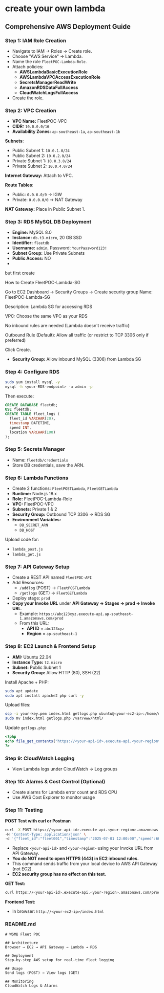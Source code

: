 # create your own lambda

## Comprehensive AWS Deployment Guide

### Step 1: IAM Role Creation

- Navigate to IAM → Roles → Create role.
- Choose "AWS Service" → Lambda.
- Name the role `FleetPOC-Lambda-Role`.
- Attach policies:
  - **AWSLambdaBasicExecutionRole**
  - **AWSLambdaVPCAccessExecutionRole**
  - **SecretsManagerReadWrite**
  - **AmazonRDSDataFullAccess**
  - **CloudWatchLogsFullAccess**
- Create the role.

### Step 2: VPC Creation

- **VPC Name:** FleetPOC-VPC
- **CIDR:** `10.0.0.0/16`
- **Availability Zones:** `ap-southeast-1a`, `ap-southeast-1b`

**Subnets:**

- Public Subnet 1: `10.0.1.0/24`
- Public Subnet 2: `10.0.2.0/24`
- Private Subnet 1: `10.0.3.0/24`
- Private Subnet 2: `10.0.4.0/24`

**Internet Gateway:** Attach to VPC.

**Route Tables:**

- Public: `0.0.0.0/0` → IGW
- Private: `0.0.0.0/0` → NAT Gateway

**NAT Gateway:** Place in Public Subnet 1.

### Step 3: RDS MySQL DB Deployment

- **Engine:** MySQL 8.0
- **Instance:** `db.t3.micro`, 20 GB SSD
- **Identifier:** `fleetdb`
- **Username:** `admin`, Password: `YourPassword123!`
- **Subnet Group:** Use Private Subnets
- **Public Access:** NO
- 
but first create

How to Create FleetPOC-Lambda-SG

Go to EC2 Dashboard → Security Groups → Create security group
Name: FleetPOC-Lambda-SG

Description: Lambda SG for accessing RDS

VPC: Choose the same VPC as your RDS

No inbound rules are needed (Lambda doesn't receive traffic)

Outbound Rule (Default): Allow all traffic (or restrict to TCP 3306 only if preferred)

Click Create.

- **Security Group:** Allow inbound MySQL (3306) from Lambda SG

### Step 4: Configure RDS

```bash
sudo yum install mysql -y
mysql -h <your-RDS-endpoint> -u admin -p
```

Then execute:

```sql
CREATE DATABASE fleetdb;
USE fleetdb;
CREATE TABLE fleet_logs (
  fleet_id VARCHAR(20),
  timestamp DATETIME,
  speed INT,
  location VARCHAR(100)
);
```

### Step 5: Secrets Manager

- Name: `fleetdb/credentials`
- Store DB credentials, save the ARN.

### Step 6: Lambda Functions

- Create 2 functions: `FleetPOSTLambda`, `FleetGETLambda`
- **Runtime:** Node.js 18.x
- **Role:** FleetPOC-Lambda-Role
- **VPC:** FleetPOC-VPC
- **Subnets:** Private 1 & 2
- **Security Group:** Outbound TCP 3306 → RDS SG
- **Environment Variables:**
  - `DB_SECRET_ARN`
  - `DB_HOST`

Upload code for:

- `lambda_post.js`
- `lambda_get.js`

### Step 7: API Gateway Setup

- Create a REST API named `FleetPOC-API`
- Add Resources:
  - `/addlog` (POST) → `FleetPOSTLambda`
  - `/getlogs` (GET) → `FleetGETLambda`
- Deploy stage: `prod`
- **Copy your Invoke URL** under **API Gateway → Stages → prod → Invoke URL**.
  - Example: `https://abc123xyz.execute-api.ap-southeast-1.amazonaws.com/prod`
  - From this URL:
    - **API ID** = `abc123xyz`
    - **Region** = `ap-southeast-1`

### Step 8: EC2 Launch & Frontend Setup

- **AMI:** Ubuntu 22.04
- **Instance Type:** `t2.micro`
- **Subnet:** Public Subnet 1
- **Security Group:** Allow HTTP (80), SSH (22)

Install Apache + PHP:

```bash
sudo apt update
sudo apt install apache2 php curl -y
```

Upload files:

```bash
scp -i your-key.pem index.html getlogs.php ubuntu@<your-ec2-ip>:/home/ubuntu
sudo mv index.html getlogs.php /var/www/html/
```

Update `getlogs.php`:

```php
<?php
echo file_get_contents("https://<your-api-id>.execute-api.<your-region>.amazonaws.com/prod/getlogs");
?>
```

### Step 9: CloudWatch Logging

- View Lambda logs under CloudWatch → Log groups

### Step 10: Alarms & Cost Control (Optional)

- Create alarms for Lambda error count and RDS CPU
- Use AWS Cost Explorer to monitor usage

### Step 11: Testing

**POST Test with curl or Postman**

```bash
curl -X POST https://<your-api-id>.execute-api.<your-region>.amazonaws.com/prod/addlog \
-H 'Content-Type: application/json' \
-d '{"fleet_id":"fleet001","timestamp":"2025-07-01 12:00:00","speed":60,"location":"City Center"}'
```

- Replace `<your-api-id>` and `<your-region>` using your Invoke URL from API Gateway.
- **You do NOT need to open HTTPS (443) in EC2 inbound rules.**
- This command sends traffic from your local device to AWS API Gateway (not EC2).
- **EC2 security group has no effect on this test.**

**GET Test:**

```bash
curl https://<your-api-id>.execute-api.<your-region>.amazonaws.com/prod/getlogs
```

**Frontend Test:**

- In browser: `http://<your-ec2-ip>/index.html`

### README.md

```
# WSMB Fleet POC

## Architecture
Browser → EC2 → API Gateway → Lambda → RDS

## Deployment
Step-by-step AWS setup for real-time fleet logging

## Usage
Send logs (POST) → View logs (GET)

## Monitoring
CloudWatch Logs & Alarms
```

